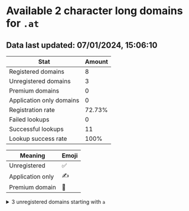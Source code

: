 # Available 2 character long domains for `.at`

## Data last updated: 07/01/2024, 15:06:10

|Stat|Amount|
|--|--|
|Registered domains|8|
|Unregistered domains|3|
|Premium domains|0|
|Application only domains|0|
|Registration rate|72.73%|
|Failed lookups|0|
|Successful lookups|11|
|Lookup success rate|100%|


|Meaning|Emoji|
|--|--|
|Unregistered|:white_check_mark:|
|Application only|:writing_hand:|
|Premium domain|:gem:|

<details>
<summary>3 unregistered domains starting with <bold><code>a</code></bold></summary>

|Type|Domain|
|--|--|
|:white_check_mark:|`ah.at`|
|:white_check_mark:|`ai.at`|
|:white_check_mark:|`ak.at`|
</details>